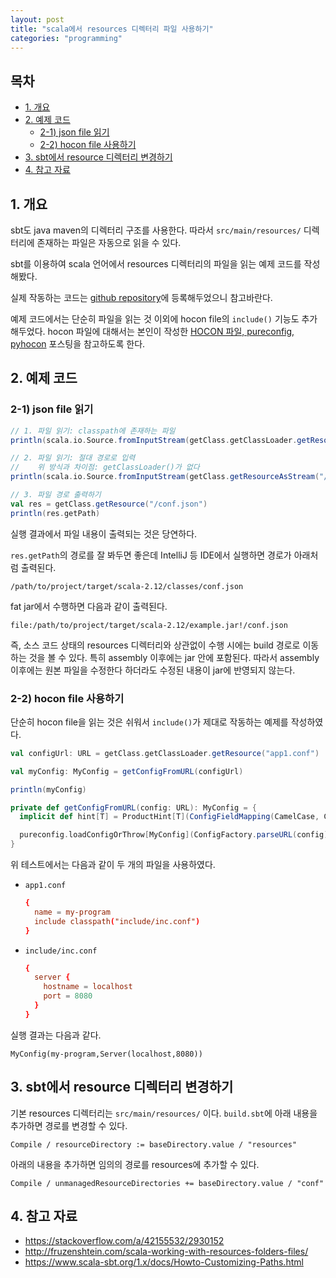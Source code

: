 ```yaml
---
layout: post
title: "scala에서 resources 디렉터리 파일 사용하기"
categories: "programming"
---
```


## 목차

- [1. 개요](#1-개요)
- [2. 예제 코드](#2-예제-코드)
  - [2-1) json file 읽기](#2-1-json-file-읽기)
  - [2-2) hocon file 사용하기](#2-2-hocon-file-사용하기)
- [3. sbt에서 resource 디렉터리 변경하기](#3-sbt에서-resource-디렉터리-변경하기)
- [4. 참고 자료](#4-참고-자료)

## 1. 개요

sbt도 java maven의 디렉터리 구조를 사용한다. 따라서 `src/main/resources/` 디렉터리에 존재하는 파일은 자동으로 읽을 수 있다.

sbt를 이용하여 scala 언어에서 resources 디렉터리의 파일을 읽는 예제 코드를 작성해봤다.

실제 작동하는 코드는 [github repository](https://github.com/jason-heo/scala-working-with-resources-dir)에 등록해두었으니 참고바란다.

예제 코드에서는 단순히 파일을 읽는 것 이외에 hocon file의 `include()` 기능도 추가해두었다. hocon 파일에 대해서는 본인이 작성한 [HOCON 파일, pureconfig, pyhocon](/programming/2018/08/06/hocon.html) 포스팅을 참고하도록 한다.

## 2. 예제 코드

### 2-1) json file 읽기

```scala
// 1. 파일 읽기: classpath에 존재하는 파일
println(scala.io.Source.fromInputStream(getClass.getClassLoader.getResourceAsStream("conf.json")).mkString)

// 2. 파일 읽기: 절대 경로로 입력
//    위 방식과 차이점: getClassLoader()가 없다
println(scala.io.Source.fromInputStream(getClass.getResourceAsStream("/conf.json")).mkString)

// 3. 파일 경로 출력하기
val res = getClass.getResource("/conf.json")
println(res.getPath)
```

실행 결과에서 파일 내용이 출력되는 것은 당연하다.

`res.getPath`의 경로를 잘 봐두면 좋은데 IntelliJ 등 IDE에서 실행하면 경로가 아래처럼 출력된다.

`/path/to/project/target/scala-2.12/classes/conf.json`

fat jar에서 수행하면 다음과 같이 출력된다.

`file:/path/to/project/target/scala-2.12/example.jar!/conf.json`

즉, 소스 코드 상태의 resources 디렉터리와 상관없이 수행 시에는 build 경로로 이동하는 것을 볼 수 있다. 특히 assembly 이후에는 jar 안에 포함된다. 따라서 assembly 이후에는 원본 파일을 수정한다 하더라도 수정된 내용이 jar에 반영되지 않는다.

### 2-2) hocon file 사용하기

단순히 hocon file을 읽는 것은 쉬워서 `include()`가 제대로 작동하는 예제를 작성하였다.

```scala
val configUrl: URL = getClass.getClassLoader.getResource("app1.conf")

val myConfig: MyConfig = getConfigFromURL(configUrl)

println(myConfig)

private def getConfigFromURL(config: URL): MyConfig = {
  implicit def hint[T] = ProductHint[T](ConfigFieldMapping(CamelCase, CamelCase))

  pureconfig.loadConfigOrThrow[MyConfig](ConfigFactory.parseURL(config).resolve)
}
```

위 테스트에서는 다음과 같이 두 개의 파일을 사용하였다.

- `app1.conf`
    ```conf
    {
      name = my-program
      include classpath("include/inc.conf")
    }
    ```
- `include/inc.conf`
    ```conf
    {
      server {
        hostname = localhost
        port = 8080
      }
    }
    ```

실행 결과는 다음과 같다.

```
MyConfig(my-program,Server(localhost,8080))
```

## 3. sbt에서 resource 디렉터리 변경하기

기본 resources 디렉터리는 `src/main/resources/` 이다. `build.sbt`에 아래 내용을 추가하면 경로를 변경할 수 있다.

```
Compile / resourceDirectory := baseDirectory.value / "resources"
```

아래의 내용을 추가하면 임의의 경로를 resources에 추가할 수 있다.

```
Compile / unmanagedResourceDirectories += baseDirectory.value / "conf"
```

## 4. 참고 자료

- https://stackoverflow.com/a/42155532/2930152
- http://fruzenshtein.com/scala-working-with-resources-folders-files/
- https://www.scala-sbt.org/1.x/docs/Howto-Customizing-Paths.html
